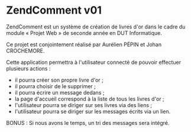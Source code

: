 # ZendComment v01

ZendComment est un système de création de livres d'or dans le cadre du module « Projet Web » de seconde année en DUT Informatique.

Ce projet est conjointement réalisé par Aurélien PÉPIN et Johan CROCHEMORE.

Cette application permettra à l'utilisateur connecté de pouvoir effectuer plusieurs actions :
- il pourra créer son propre livre d'or ;
- il pourra choisir de le supprimer ;
- il pourra écrire un message dedans ;
- la page d'accueil correspond à la liste de tous les livres d'or ;
- l'utilisateur pourra se diriger sur ses livres via des liens ;
- l'utilisateur pourra se diriger sur les messages écrits via un lien.

BONUS : Si nous avons le temps, un tri des messages sera intégré.
